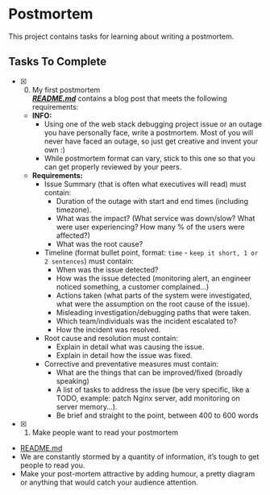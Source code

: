 # Postmortem

This project contains tasks for learning about writing a postmortem.

## Tasks To Complete

+ [x] 0. My first postmortem<br/>_**[README.md]()**_ contains a blog post that meets the following requirements:
  + **INFO:**
    + Using one of the web stack debugging project issue or an outage you have personally face, write a postmortem. Most of you will never have faced an outage, so just get creative and invent your own :)
    + While postmortem format can vary, stick to this one so that you can get properly reviewed by your peers.
  + **Requirements:**
    + Issue Summary (that is often what executives will read) must contain:
      + Duration of the outage with start and end times (including timezone).
      + What was the impact? (What service was down/slow? What were user experiencing? How many % of the users were affected?)
      + What was the root cause?
    + Timeline (format bullet point, format: `time` - `keep it short, 1 or 2 sentences`) must contain:
      + When was the issue detected?
      + How was the issue detected (monitoring alert, an engineer noticed something, a customer complained…)
      + Actions taken (what parts of the system were investigated, what were the assumption on the root cause of the issue).
      + Misleading investigation/debugging paths that were taken.
      + Which team/individuals was the incident escalated to?
      + How the incident was resolved.
    + Root cause and resolution must contain:
      + Explain in detail what was causing the issue.
      + Explain in detail how the issue was fixed.
    + Corrective and preventative measures must contain:
      + What are the things that can be improved/fixed (broadly speaking)
      + A list of tasks to address the issue (be very specific, like a TODO, example: patch Nginx server, add monitoring on server memory…).
      + Be brief and straight to the point, between 400 to 600 words

+ [x] 1. Make people want to read your postmortem
+  [README.md]()
  + We are constantly stormed by a quantity of information, it’s tough to get people to read you.
  + Make your post-mortem attractive by adding humour, a pretty diagram or anything that would catch your audience attention.

